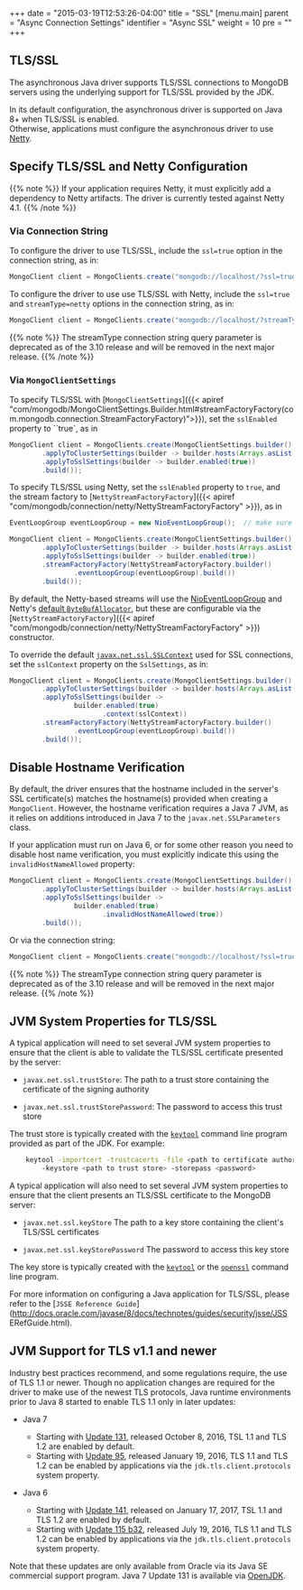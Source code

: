 +++
date = "2015-03-19T12:53:26-04:00"
title = "SSL"
[menu.main]
  parent = "Async Connection Settings"
  identifier = "Async SSL"
  weight = 10
  pre = "<i class='fa'></i>"
+++

## TLS/SSL

The asynchronous Java driver supports TLS/SSL connections to MongoDB servers using the underlying support 
for TLS/SSL provided by the JDK.

In its default configuration, the asynchronous driver is supported on Java 8+ when TLS/SSL is enabled.  
Otherwise, applications must configure the asynchronous driver to use [Netty](http://netty.io/).


## Specify TLS/SSL and Netty Configuration

{{% note %}}
If your application requires Netty, it must explicitly add a dependency to
Netty artifacts.  The driver is currently tested against Netty 4.1.
{{% /note %}}

### Via Connection String

To configure the driver to use TLS/SSL, include the `ssl=true` option in the connection string, as in:

```java
MongoClient client = MongoClients.create("mongodb://localhost/?ssl=true");
```

To configure the driver to use use TLS/SSL with Netty, include the `ssl=true` and `streamType=netty` options in the connection string, as
in:

```java
MongoClient client = MongoClients.create("mongodb://localhost/?streamType=netty&ssl=true");
```

{{% note %}}
The streamType connection string query parameter is deprecated as of the 3.10 release and will be removed in the next major release.
{{% /note %}}

### Via `MongoClientSettings`

To specify TLS/SSL with [`MongoClientSettings`]({{< apiref "com/mongodb/MongoClientSettings.Builder.html#streamFactoryFactory(com.mongodb.connection.StreamFactoryFactory)">}}),
set the ``sslEnabled`` property to ``true`, as in

```java
MongoClient client = MongoClients.create(MongoClientSettings.builder()
        .applyToClusterSettings(builder -> builder.hosts(Arrays.asList(new ServerAddress())))
        .applyToSslSettings(builder -> builder.enabled(true))
        .build());
```

To specify TLS/SSL using Netty, set the ``sslEnabled`` property to ``true``, and the stream factory to 
[`NettyStreamFactoryFactory`]({{< apiref "com/mongodb/connection/netty/NettyStreamFactoryFactory" >}}), as in

```java
EventLoopGroup eventLoopGroup = new NioEventLoopGroup();  // make sure application shuts this down

MongoClient client = MongoClients.create(MongoClientSettings.builder()
        .applyToClusterSettings(builder -> builder.hosts(Arrays.asList(new ServerAddress())))
        .applyToSslSettings(builder -> builder.enabled(true))
        .streamFactoryFactory(NettyStreamFactoryFactory.builder()
                .eventLoopGroup(eventLoopGroup).build())
        .build());
```

By default, the Netty-based streams will use the [NioEventLoopGroup](http://netty.io/4.0/api/io/netty/channel/nio/NioEventLoopGroup.html)
and Netty's [default `ByteBufAllocator`](http://netty.io/4.0/api/io/netty/buffer/ByteBufAllocator.html#DEFAULT), but these are
configurable via the [`NettyStreamFactoryFactory`]({{< apiref "com/mongodb/connection/netty/NettyStreamFactoryFactory" >}}) constructor.   

To override the default [`javax.net.ssl.SSLContext`](https://docs.oracle.com/javase/8/docs/api/javax/net/ssl/SSLContext.html) used for SSL
connections, set the `sslContext` property on the `SslSettings`, as in:

```java
MongoClient client = MongoClients.create(MongoClientSettings.builder()
        .applyToClusterSettings(builder -> builder.hosts(Arrays.asList(new ServerAddress())))
        .applyToSslSettings(builder ->
                builder.enabled(true)
                       .context(sslContext))
        .streamFactoryFactory(NettyStreamFactoryFactory.builder()
                .eventLoopGroup(eventLoopGroup).build())
        .build());
```


## Disable Hostname Verification


By default, the driver ensures that the hostname included in the
server's SSL certificate(s) matches the hostname(s) provided when
creating a `MongoClient`. However, the hostname verification
requires a Java 7 JVM, as it relies on additions introduced in Java 7
to the `javax.net.SSLParameters` class.

If your application must run on Java 6, or for some other reason you need
to disable host name verification, you must explicitly indicate this using the `invalidHostNameAllowed` property:

```java
MongoClient client = MongoClients.create(MongoClientSettings.builder()
        .applyToClusterSettings(builder -> builder.hosts(Arrays.asList(new ServerAddress())))
        .applyToSslSettings(builder -> 
                builder.enabled(true)
                       .invalidHostNameAllowed(true))
        .build());
```

Or via the connection string:

```java
MongoClient client = MongoClients.create("mongodb://localhost/?ssl=true&sslInvalidHostNameAllowed=true");
```

{{% note %}}
The streamType connection string query parameter is deprecated as of the 3.10 release and will be removed in the next major release.
{{% /note %}}

## JVM System Properties for TLS/SSL

A typical application will need to set several JVM system properties to
ensure that the client is able to validate the TLS/SSL certificate
presented by the server:

-  `javax.net.ssl.trustStore`:
      The path to a trust store containing the certificate of the
      signing authority

-  `javax.net.ssl.trustStorePassword`:
      The password to access this trust store

The trust store is typically created with the
[`keytool`](http://docs.oracle.com/javase/8/docs/technotes/tools/unix/keytool.html)
command line program provided as part of the JDK. For example:

```bash
    keytool -importcert -trustcacerts -file <path to certificate authority file>
        -keystore <path to trust store> -storepass <password>
```

A typical application will also need to set several JVM system
properties to ensure that the client presents an TLS/SSL certificate to the
MongoDB server:

- `javax.net.ssl.keyStore`
      The path to a key store containing the client's TLS/SSL certificates

- `javax.net.ssl.keyStorePassword`
      The password to access this key store

The key store is typically created with the
[`keytool`](http://docs.oracle.com/javase/8/docs/technotes/tools/unix/keytool.html)
or the [`openssl`](https://www.openssl.org/docs/apps/openssl.html)
command line program.

For more information on configuring a Java application for TLS/SSL, please
refer to the [`JSSE Reference Guide`](http://docs.oracle.com/javase/8/docs/technotes/guides/security/jsse/JSS
ERefGuide.html).

## JVM Support for TLS v1.1 and newer

Industry best practices recommend, and some regulations require, the use of TLS 1.1 or newer. Though no application changes are required
for the driver to make use of the newest TLS protocols, Java runtime environments prior to Java 8 started to enable TLS 1.1 only in later
updates:

* Java 7
  - Starting with
    [Update 131](http://www.oracle.com/technetwork/java/javaseproducts/documentation/javase7supportreleasenotes-1601161.html#R170_131),
    released October 8, 2016, TSL 1.1 and TLS 1.2 are enabled by default.
  - Starting with
    [Update 95](http://www.oracle.com/technetwork/java/javaseproducts/documentation/javase7supportreleasenotes-1601161.html#R170_95),
    released January 19, 2016, TLS 1.1 and TLS 1.2 can be enabled by applications via the `jdk.tls.client.protocols` system property.

* Java 6
  - Starting with
    [Update 141](http://www.oracle.com/technetwork/java/javase/documentation/overview-156328.html#R160_141), released on January 17, 2017,
    TSL 1.1 and TLS 1.2 are enabled by default.
  - Starting with
    [Update 115 b32](http://www.oracle.com/technetwork/java/javase/documentation/overview-156328.html#6u115-b32), released July 19, 2016,
    TLS 1.1 and TLS 1.2 can be enabled by applications via the `jdk.tls.client.protocols` system property.

Note that these updates are only available from Oracle via its Java SE commercial support program.  Java 7 Update 131
is available via [OpenJDK](http://openjdk.java.net/install/).
